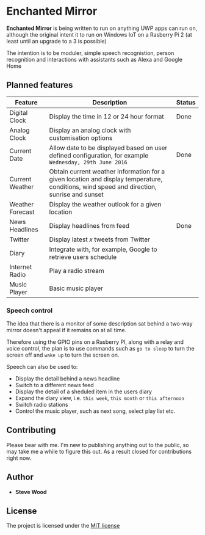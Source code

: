 # Enchanted Mirror
**Enchanted Mirror** is being written to run on anything UWP apps can run on, although the original intent it to run on Windows IoT on a Rasberry Pi 2 (at least until an upgrade to a 3 is possible)

The intention is to be moduler, simple speech recognistion, person recognition and interactions with assistants such as Alexa and Google Home

## Planned features
|**Feature**|**Description**|**Status**|
|---|---|---|
|Digital Clock|Display the time in 12 or 24 hour format|Done|
|Analog Clock|Display an analog clock with customisation options||
|Current Date|Allow date to be displayed based on user defined configuration, for example `Wednesday, 29th June 2016`|Done|
|Current Weather|Obtain current weather information for a given location and display temperature, conditions, wind speed and direction, sunrise and sunset||
|Weather Forecast|Display the weather outlook for a given location||
|News Headlines|Display headlines from feed|Done|
|Twitter|Display latest *x* tweets from Twitter||
|Diary|Integrate with, for example, Google to retrieve users schedule||
|Internet Radio|Play a radio stream||
|Music Player|Basic music player||

### Speech control
The idea that there is a monitor of some description sat behind a two-way mirror doesn't appeal if it remains on at all time.

Therefore using the GPIO pins on a Rasberry PI, along with a relay and voice control, the plan is to use commands such as `go to sleep` to turn the screen off and `wake up` to turn the screen on.

Speech can also be used to:
* Display the detail behind a news headline
* Switch to a different news feed
* Display the detail of a sheduled item in the users diary
* Expand the diary view, i.e. `this week`, `this month` or `this afternoon`
* Switch radio stations
* Control the music player, such as next song, select play list etc.


## Contributing
Please bear with me. I'm new to publishing anything out to the public, so may take me a while to figure this out. As a result closed for contributions right now.

## Author
* **Steve Wood**

## License
The project is licensed under the [MIT license](LICENSE.MD)
